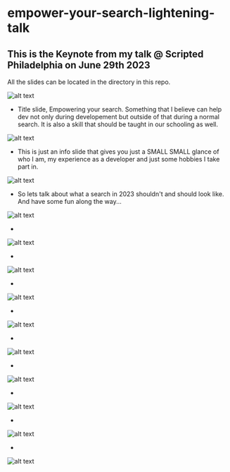 # empower-your-search-lightening-talk
## This is the Keynote from my talk @ Scripted Philadelphia on June 29th 2023
All the slides can be located in the directory in this repo.


![alt text](./Empower%20Your%20Search/‎Empower%20Your%20Search.‎001.png)

- Title slide, Empowering your search. Something that I believe can help dev not only during developement but outside of that during a normal search. It is also a skill that should be taught in our schooling as well.
  
![alt text](./Empower%20Your%20Search/‎Empower%20Your%20Search.‎002.png)

- This is just an info slide that gives you just a SMALL SMALL glance of who I am, my experience as a developer and just some hobbies I take part in.

![alt text](./Empower%20Your%20Search/‎Empower%20Your%20Search.‎003.png)

- So lets talk about what a search in 2023 shouldn't and should look like. And have some fun along the way...

![alt text](./Empower%20Your%20Search/‎Empower%20Your%20Search.‎004.png)

-
![alt text](./Empower%20Your%20Search/‎Empower%20Your%20Search.‎005.png)

-
![alt text](./Empower%20Your%20Search/‎Empower%20Your%20Search.‎006.png)

-
![alt text](./Empower%20Your%20Search/‎Empower%20Your%20Search.‎007.png)

-
![alt text](./Empower%20Your%20Search/‎Empower%20Your%20Search.‎008.png)

-
![alt text](./Empower%20Your%20Search/‎Empower%20Your%20Search.‎009.png)

-
![alt text](./Empower%20Your%20Search/‎Empower%20Your%20Search.‎010.png)

-
![alt text](./Empower%20Your%20Search/‎Empower%20Your%20Search.‎011.png)

-
![alt text](./Empower%20Your%20Search/‎Empower%20Your%20Search.‎012.png)

-
![alt text](./Empower%20Your%20Search/‎Empower%20Your%20Search.‎013.png)
